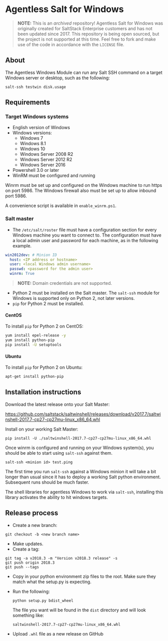 # Agentless Salt for Windows

> **NOTE:** This is an _archived_ repository! Agentless Salt for Windows was originally created for SaltStack Enterprise customers and has not been updated since 2017. This repository is being open sourced, but the project is not supported at this time. Feel free to fork and make use of the code in accordance with the `LICENSE` file.

## About

The Agentless Windows Module can run any Salt SSH command on a target Windows server or desktop, such as the following:

```
salt-ssh testwin disk.usage
```

## Requirements

### Target Windows systems

- English version of Windows
- Windows versions:
  - Windows 7
  - Windows 8.1
  - Windows 10
  - Windows Server 2008 R2
  - Windows Server 2012 R2
  - Windows Server 2016
- Powershell 3.0 or later
- WinRM must be configured and running

Winrm must be set up and configured on the Windows machine to run https on port
5986. The Windows firewall also must be set up to allow inbound port 5986.

A convenience script is available in `enable_winrm.ps1`.

### Salt master

- The `/etc/salt/roster` file must have a configuration section for every Windows machine you want to connect to. The configuration must have a local admin user and password for each machine, as in the following example.

```yaml
win2012dev: # Minion ID
  host: <IP address or hostname>
  user: <local Windows admin username>
  passwd: <password for the admin user>
  winrm: True
```

> **NOTE:** Domain credentials are not supported.

- Python 2 must be installed on the Salt master. The `salt-ssh` module for Windows is supported only on Python 2, not later versions.
- `pip` for Python 2 must be installed.

#### CentOS

To install `pip` for Python 2 on CentOS:

```bash
yum install epel-release -y
yum install python-pip
pip install -U setuptools
```

#### Ubuntu

To install `pip` for Python 2 on Ubuntu:

```bash
apt-get install python-pip
```

## Installation instructions

Download the latest release onto your Salt Master:

https://github.com/saltstack/saltwinshell/releases/download/v2017.7/saltwinshell-2017.7-cp27-cp27mu-linux_x86_64.whl

Install on your working Salt Master:

```
pip install -U ./saltwinshell-2017.7-cp27-cp27mu-linux_x86_64.whl
```

Once winrm is configured and running on your Windows system(s), you should be able to start using `salt-ssh`
against them.

```
salt-ssh <minion id> test.ping
```

The first time you run `salt-ssh` against a Windows minion it will take a bit
longer than usual since it has to deploy a working Salt python environment.
Subsequent runs should be much faster.

The shell libraries for agentless Windows to work via `salt-ssh`, installing
this library activates the ability to hit windows targets.

## Release process

- Create a new branch:

```
git checkout -b <new branch name>
```

- Make updates.
- Create a tag:

```
git tag -a v2018.3 -m "Version v2018.3 release" -s
git push origin 2018.3
git push --tags
```

- Copy in your python environment zip files to the root. Make sure they match
what the setup.py is expecting.
- Run the following:

  ```
  python setup.py bdist_wheel
  ```

  The file you want will be found in the `dist` directory and will look something  like:

  ```
  saltwinshell-2017.7-cp27-cp27mu-linux_x86_64.whl
  ```

- Upload `.whl` file as a new release on GitHub
